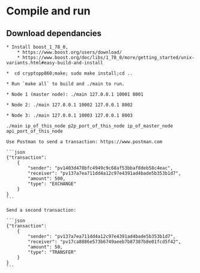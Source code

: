 # Compile and run

## Download dependancies
    * Install boost_1_78_0, 
        * https://www.boost.org/users/download/
        * https://www.boost.org/doc/libs/1_78_0/more/getting_started/unix-variants.html#easy-build-and-install

    *  cd cryptopp860;make; sudo make install;cd ..

    * Run `make all` to build and ./main to run.

    * Node 1 (master node): ./main 127.0.0.1 10001 8001

    * Node 2: ./main 127.0.0.1 10002 127.0.0.1 8002

    * Node 3: ./main 127.0.0.1 10003 127.0.0.1 8003

    ./main ip_of_this_node p2p_port_of_this_node ip_of_master_node api_port_of_this_node

    Use Postman to send a transaction: https://www.postman.com

    ```json
    {"transaction":
        {
            "sender": "pv1403d478bfc4949c9c68af53bbaf8deb58c4eac",
            "receiver": "pv137a7ea711dd4a12c97e4391ad4bade5b353b1d7",
            "amount": 500,
            "type": "EXCHANGE"
        }
    }
    ```

    Send a second transaction:

    ```json
    {"transaction":
        {
            "sender": "pv137a7ea711dd4a12c97e4391ad4bade5b353b1d7",
            "receiver": "pv17ca8886e573b6749aeeb7b87387b8e01fcd5f42",
            "amount": 50,
            "type": "TRANSFER"
        }
    }
    ```